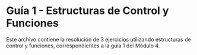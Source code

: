 # Guía 1 - Estructuras de Control y Funciones

Este archivo contiene la resolución de 3 ejercicios utilizando estructuras de control y funciones, correspondientes a la guía 1 del Módulo 4.
